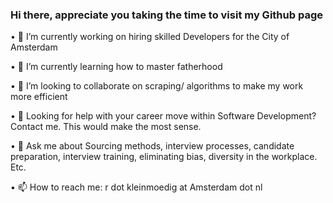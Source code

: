 ### Hi there, appreciate you taking the time to visit my Github page

•	🔭 I’m currently working on hiring skilled Developers for the City of Amsterdam

•	🌱 I’m currently learning how to master fatherhood

•	👯 I’m looking to collaborate on scraping/ algorithms to make my work more efficient

•	🤔 Looking for help with your career move within Software Development? Contact me. This would make the most sense.

•	💬 Ask me about Sourcing methods, interview processes, candidate preparation, interview training, eliminating bias, diversity in the workplace. Etc.

•	📫 How to reach me: r dot kleinmoedig at Amsterdam dot nl
